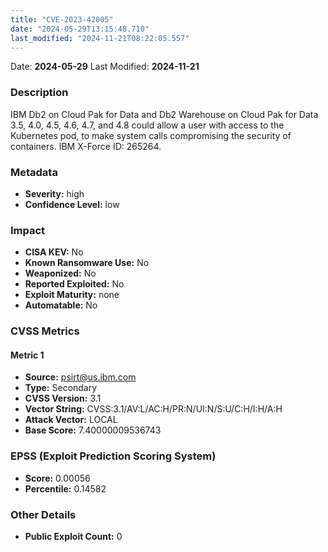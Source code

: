 ```yaml
---
title: "CVE-2023-42005"
date: "2024-05-29T13:15:48.710"
last_modified: "2024-11-21T08:22:05.557"
---
```


Date: **2024-05-29** Last Modified: **2024-11-21**

### Description  
IBM Db2 on Cloud Pak for Data and Db2 Warehouse on Cloud Pak for Data 3.5, 4.0, 4.5, 4.6, 4.7, and 4.8 could allow a user with access to the Kubernetes pod, to make system calls compromising the security of containers. IBM X-Force ID: 265264.

### Metadata  
- **Severity:** high
- **Confidence Level:** low

### Impact  
- **CISA KEV:** No
- **Known Ransomware Use:** No
- **Weaponized:** No
- **Reported Exploited:** No
- **Exploit Maturity:** none
- **Automatable:** No

### CVSS Metrics  

#### Metric 1
- **Source:** psirt@us.ibm.com
- **Type:** Secondary
- **CVSS Version:** 3.1
- **Vector String:** CVSS:3.1/AV:L/AC:H/PR:N/UI:N/S:U/C:H/I:H/A:H
- **Attack Vector:** LOCAL
- **Base Score:** 7.40000009536743


### EPSS (Exploit Prediction Scoring System)  
- **Score:** 0.00056
- **Percentile:** 0.14582

### Other Details  
- **Public Exploit Count:** 0
